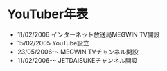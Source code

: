 YouTuber年表
===============

- 11/02/2006 インターネット放送局MEGWIN TV開設
- 15/02/2005 YouTube設立
- 23/05/2006-~ MEGWIN TVチャンネル開設
- 11/02/2006-~ JETDAISUKEチャンネル開設
